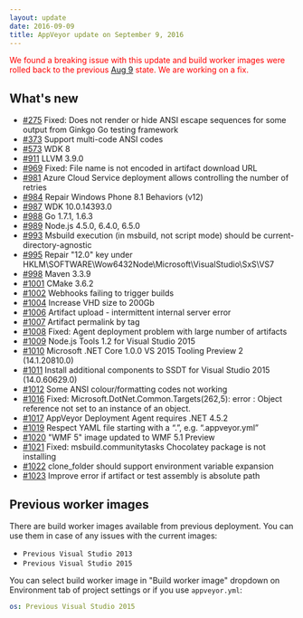 ```yaml
---
layout: update
date: 2016-09-09
title: AppVeyor update on September 9, 2016
---
```


<span style="color:red;">We found a breaking issue with this update and build worker images were rolled back to the previous
<a href="/updates/2016/08/09/">Aug 9</a> state. We are working on a fix.</span>

## What's new

* [#275](https://github.com/appveyor/ci/issues/275) Fixed: Does not render or hide ANSI escape sequences for some output from Ginkgo Go testing framework
* [#373](https://github.com/appveyor/ci/issues/373) Support multi-code ANSI codes
* [#573](https://github.com/appveyor/ci/issues/573) WDK 8
* [#911](https://github.com/appveyor/ci/issues/911) LLVM 3.9.0
* [#969](https://github.com/appveyor/ci/issues/969) Fixed: File name is not encoded in artifact download URL
* [#981](https://github.com/appveyor/ci/issues/981) Azure Cloud Service deployment allows controlling the number of retries
* [#984](https://github.com/appveyor/ci/issues/984) Repair Windows Phone 8.1 Behaviors (v12)
* [#987](https://github.com/appveyor/ci/issues/987) WDK 10.0.14393.0
* [#988](https://github.com/appveyor/ci/issues/988) Go 1.7.1, 1.6.3
* [#989](https://github.com/appveyor/ci/issues/989) Node.js 4.5.0, 6.4.0, 6.5.0
* [#993](https://github.com/appveyor/ci/issues/993) Msbuild execution (in msbuild, not script mode) should be current-directory-agnostic
* [#995](https://github.com/appveyor/ci/issues/995) Repair "12.0" key under  HKLM\SOFTWARE\Wow6432Node\Microsoft\VisualStudio\SxS\VS7
* [#998](https://github.com/appveyor/ci/issues/998) Maven 3.3.9
* [#1001](https://github.com/appveyor/ci/issues/1001) CMake 3.6.2
* [#1002](https://github.com/appveyor/ci/issues/1002) Webhooks failing to trigger builds
* [#1004](https://github.com/appveyor/ci/issues/1004) Increase VHD size to 200Gb
* [#1006](https://github.com/appveyor/ci/issues/1006) Artifact upload - intermittent internal server error
* [#1007](https://github.com/appveyor/ci/issues/1007) Artifact permalink by tag
* [#1008](https://github.com/appveyor/ci/issues/1008) Fixed: Agent deployment problem with large number of artifacts
* [#1009](https://github.com/appveyor/ci/issues/1009) Node.js Tools 1.2 for Visual Studio 2015
* [#1010](https://github.com/appveyor/ci/issues/1010) Microsoft .NET Core 1.0.0 VS 2015 Tooling Preview 2 (14.1.20810.0)
* [#1011](https://github.com/appveyor/ci/issues/1011) Install additional components to SSDT for Visual Studio 2015 (14.0.60629.0)
* [#1012](https://github.com/appveyor/ci/issues/1012) Some ANSI colour/formatting codes not working
* [#1016](https://github.com/appveyor/ci/issues/1016) Fixed: Microsoft.DotNet.Common.Targets(262,5): error : Object reference not set to an instance of an object.
* [#1017](https://github.com/appveyor/ci/issues/1017) AppVeyor Deployment Agent requires .NET 4.5.2
* [#1019](https://github.com/appveyor/ci/issues/1019) Respect YAML file starting with a “.”, e.g. “.appveyor.yml”
* [#1020](https://github.com/appveyor/ci/issues/1020) "WMF 5" image updated to WMF 5.1 Preview
* [#1021](https://github.com/appveyor/ci/issues/1021) Fixed: msbuild.communitytasks Chocolatey package is not installing
* [#1022](https://github.com/appveyor/ci/issues/1022) clone_folder should support environment variable expansion
* [#1023](https://github.com/appveyor/ci/issues/1023) Improve error if artifact or test assembly is absolute path

## Previous worker images

There are build worker images available from previous deployment. You can use them in case of any issues with the current images:

* `Previous Visual Studio 2013`
* `Previous Visual Studio 2015`

You can select build worker image in "Build worker image" dropdown on Environment tab of project settings or if you use `appveyor.yml`:

```yaml
os: Previous Visual Studio 2015
```
